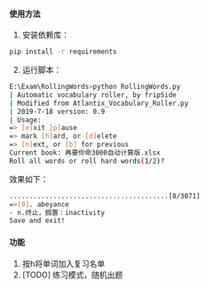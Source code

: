 #### 使用方法 
1. 安装依赖库： 
``` bash
pip install -r requirements
```

2. 运行脚本： 
``` bash
E:\Exam\RollingWords>python RollingWords.py
| Automatic vocabulary roller, by fripSide
| Modified from Atlantix_Vocabulary_Roller.py
| 2019-7-18 version: 0.9
| Usage:
=> [e]xit [p]ause
=> mark [h]ard, or [d]elete
=> [n]ext, or [b] for previous
Current book: 再要你命3000自动计算版.xlsx
Roll all words or roll hard words(1/2)?
```
效果如下： 
``` bash
........................................[8/3071]
=>[9]. abeyance
- n.终止，搁置：inactivity
Save and exit!
```

#### 功能
1. 按h将单词加入复习名单 
2. [TODO] 练习模式，随机出题 